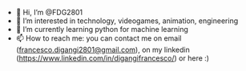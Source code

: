 - 👋 Hi, I’m @FDG2801
- 👀 I’m interested in technology, videogames, animation, engineering
- 🌱 I’m currently learning python for machine learning
- 📫 How to reach me: you can contact me on email (francesco.digangi2801@gmail.com), on my linkedin (https://www.linkedin.com/in/digangifrancesco/) or here :) 

<!---
FDG2801/FDG2801 is a ✨ special ✨ repository because its `README.md` (this file) appears on your GitHub profile.
You can click the Preview link to take a look at your changes.
--->
